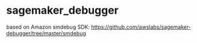 # sagemaker_debugger

based on Amazon smdebug SDK: 
https://github.com/awslabs/sagemaker-debugger/tree/master/smdebug

